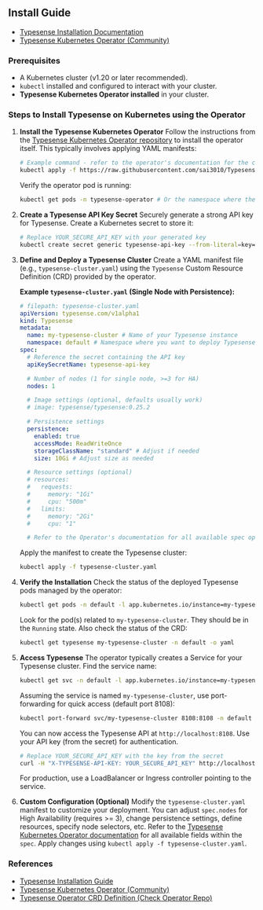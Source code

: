 ## Install Guide
- [Typesense Installation Documentation](https://typesense.org/docs/guide/install-typesense.html)
- [Typesense Kubernetes Operator (Community)](https://github.com/sai3010/Typesense-Kubernetes-Operator)

### Prerequisites
- A Kubernetes cluster (v1.20 or later recommended).
- `kubectl` installed and configured to interact with your cluster.
- **Typesense Kubernetes Operator installed** in your cluster.

### Steps to Install Typesense on Kubernetes using the Operator

1.  **Install the Typesense Kubernetes Operator**
    Follow the instructions from the [Typesense Kubernetes Operator repository](https://github.com/sai3010/Typesense-Kubernetes-Operator) to install the operator itself. This typically involves applying YAML manifests:
    ```bash
    # Example command - refer to the operator's documentation for the correct manifests https://sai3010.github.io/Typesense-Kubernetes-Operator/deployment/
    kubectl apply -f https://raw.githubusercontent.com/sai3010/Typesense-Kubernetes-Operator/refs/heads/main/operator-config.yaml
    ```
    Verify the operator pod is running:
    ```bash
    kubectl get pods -n typesense-operator # Or the namespace where the operator was installed
    ```

2.  **Create a Typesense API Key Secret**
    Securely generate a strong API key for Typesense. Create a Kubernetes secret to store it:
    ```bash
    # Replace YOUR_SECURE_API_KEY with your generated key
    kubectl create secret generic typesense-api-key --from-literal=key=YOUR_SECURE_API_KEY -n default # Or your target namespace
    ```

3.  **Define and Deploy a Typesense Cluster**
    Create a YAML manifest file (e.g., `typesense-cluster.yaml`) using the `Typesense` Custom Resource Definition (CRD) provided by the operator.

    **Example `typesense-cluster.yaml` (Single Node with Persistence):**
    ```yaml
    # filepath: typesense-cluster.yaml
    apiVersion: typesense.com/v1alpha1
    kind: Typesense
    metadata:
      name: my-typesense-cluster # Name of your Typesense instance
      namespace: default # Namespace where you want to deploy Typesense
    spec:
      # Reference the secret containing the API key
      apiKeySecretName: typesense-api-key

      # Number of nodes (1 for single node, >=3 for HA)
      nodes: 1

      # Image settings (optional, defaults usually work)
      # image: typesense/typesense:0.25.2

      # Persistence settings
      persistence:
        enabled: true
        accessMode: ReadWriteOnce
        storageClassName: "standard" # Adjust if needed
        size: 10Gi # Adjust size as needed

      # Resource settings (optional)
      # resources:
      #   requests:
      #     memory: "1Gi"
      #     cpu: "500m"
      #   limits:
      #     memory: "2Gi"
      #     cpu: "1"

      # Refer to the Operator's documentation for all available spec options
    ```
    Apply the manifest to create the Typesense cluster:
    ```bash
    kubectl apply -f typesense-cluster.yaml
    ```

4.  **Verify the Installation**
    Check the status of the deployed Typesense pods managed by the operator:
    ```bash
    kubectl get pods -n default -l app.kubernetes.io/instance=my-typesense-cluster # Adjust namespace and name if needed
    ```
    Look for the pod(s) related to `my-typesense-cluster`. They should be in the `Running` state. Also check the status of the CRD:
    ```bash
    kubectl get typesense my-typesense-cluster -n default -o yaml
    ```

5.  **Access Typesense**
    The operator typically creates a Service for your Typesense cluster. Find the service name:
    ```bash
    kubectl get svc -n default -l app.kubernetes.io/instance=my-typesense-cluster
    ```
    Assuming the service is named `my-typesense-cluster`, use port-forwarding for quick access (default port 8108):
    ```bash
    kubectl port-forward svc/my-typesense-cluster 8108:8108 -n default
    ```
    You can now access the Typesense API at `http://localhost:8108`. Use your API key (from the secret) for authentication.
    ```bash
    # Replace YOUR_SECURE_API_KEY with the key from the secret
    curl -H "X-TYPESENSE-API-KEY: YOUR_SECURE_API_KEY" http://localhost:8108/health
    ```
    For production, use a LoadBalancer or Ingress controller pointing to the service.

6.  **Custom Configuration (Optional)**
    Modify the `typesense-cluster.yaml` manifest to customize your deployment. You can adjust `spec.nodes` for High Availability (requires >= 3), change persistence settings, define resources, specify node selectors, etc. Refer to the [Typesense Kubernetes Operator documentation](https://github.com/sai3010/Typesense-Kubernetes-Operator) for all available fields within the `spec`. Apply changes using `kubectl apply -f typesense-cluster.yaml`.

### References
- [Typesense Installation Guide](https://typesense.org/docs/guide/install-typesense.html)
- [Typesense Kubernetes Operator (Community)](https://github.com/sai3010/Typesense-Kubernetes-Operator)
- [Typesense Operator CRD Definition (Check Operator Repo)](https://github.com/sai3010/Typesense-Kubernetes-Operator/blob/main/deploy/crds/typesense.com_typesenses_crd.yaml)